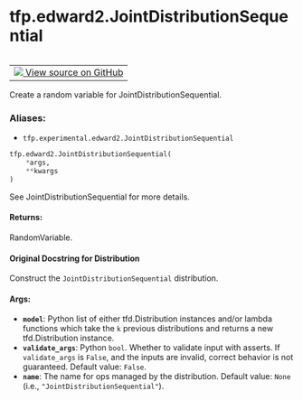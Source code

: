 <div itemscope itemtype="http://developers.google.com/ReferenceObject">
<meta itemprop="name" content="tfp.edward2.JointDistributionSequential" />
<meta itemprop="path" content="Stable" />
</div>

# tfp.edward2.JointDistributionSequential


<table class="tfo-notebook-buttons tfo-api" align="left">

<td>
  <a target="_blank" href="https://github.com/tensorflow/probability/blob/master/tensorflow_probability/python/experimental/edward2/interceptor.py">
    <img src="https://www.tensorflow.org/images/GitHub-Mark-32px.png" />
    View source on GitHub
  </a>
</td></table>



Create a random variable for JointDistributionSequential.

### Aliases:

* `tfp.experimental.edward2.JointDistributionSequential`


``` python
tfp.edward2.JointDistributionSequential(
    *args,
    **kwargs
)
```



<!-- Placeholder for "Used in" -->

See JointDistributionSequential for more details.

#### Returns:

RandomVariable.


#### Original Docstring for Distribution

Construct the `JointDistributionSequential` distribution.

#### Args:


* <b>`model`</b>: Python list of either tfd.Distribution instances and/or
  lambda functions which take the `k` previous distributions and returns a
  new tfd.Distribution instance.
* <b>`validate_args`</b>: Python `bool`.  Whether to validate input with asserts.
  If `validate_args` is `False`, and the inputs are invalid,
  correct behavior is not guaranteed.
  Default value: `False`.
* <b>`name`</b>: The name for ops managed by the distribution.
  Default value: `None` (i.e., `"JointDistributionSequential"`).